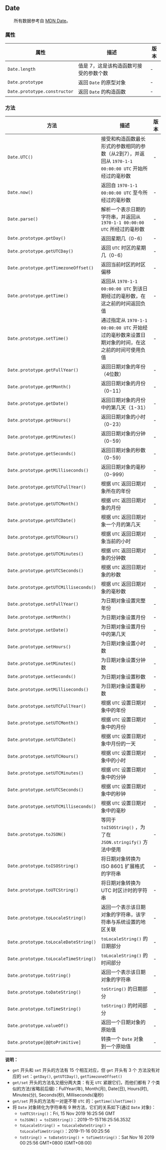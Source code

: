 ## Date

&emsp;&emsp;所有数据参考自 [MDN Date](https://developer.mozilla.org/zh-CN/docs/Web/JavaScript/Reference/Global_Objects/Date)。

### 属性

|属性|描述|版本|
|-|-|-|
|`Date.length`|值是 7，这是该构造函数可接受的参数个数|-|
|`Date.prototype`|返回 `Date` 的原型对象|-|
|`Date.prototype.constructor`|返回 `Date` 的构造函数|-|

### 方法

|方法|描述|版本|
|-|-|-|
|`Date.UTC()`|接受和构造函数最长形式的参数相同的参数（从2到7），并返回从 `1970-1-1 00:00:00 UTC` 开始所经过的毫秒数|-|
|`Date.now()`|返回自 `1970-1-1 00:00:00 UTC` 至今所经过的毫秒数|-|
|`Date.parse()`|解析一个表示日期的字符串，并返回从 `1970-1-1 00:00:00 UTC` 所经过的毫秒数|-|
|`Date.prototype.getDay()`|返回星期几（0-6）|-|
|`Date.prototype.getUTCDay()`|返回 `UTC` 时区的星期几（0-6）|-|
|`Date.prototype.getTimezoneOffset()`|返回当前时区的时区偏移|-|
|`Date.prototype.getTime()`|返回从 `1970-1-1 00:00:00 UTC` 到该日期经过的毫秒数，在这之前的时间返回负值|-|
|`Date.prototype.setTime()`|通过指定从 `1970-1-1 00:00:00 UTC` 开始经过的毫秒数来设置日期对象的时间，在这之前的时间可使用负值|-|
|`Date.prototype.getFullYear()`|返回日期对象的年份（4位数）|-|
|`Date.prototype.getMonth()`|返回日期对象的月份（0-11）|-|
|`Date.prototype.getDate()`|返回日期对象的月份中的第几天（1-31）|-|
|`Date.prototype.getHours()`|返回日期对象的小时（0-23）|-|
|`Date.prototype.getMinutes()`|返回日期对象的分钟（0-59）|-|
|`Date.prototype.getSeconds()`|返回日期对象的秒数（0-59）|-|
|`Date.prototype.getMilliseconds()`|返回日期对象的毫秒（0-999）|-|
|`Date.prototype.getUTCFullYear()`|根据 `UTC` 返回日期对象所在的年份|-|
|`Date.prototype.getUTCMonth()`|根据 `UTC` 返回日期对象的月份|-|
|`Date.prototype.getUTCDate()`|根据 `UTC` 返回日期对象一个月的第几天|-|
|`Date.prototype.getUTCHours()`|根据 `UTC` 返回日期对象当前的小时|-|
|`Date.prototype.getUTCMinutes()`|根据 `UTC` 返回日期对象的分钟数|-|
|`Date.prototype.getUTCSeconds()`|根据 `UTC` 返回日期对象的秒数|-|
|`Date.prototype.getUTCMilliseconds()`|根据 `UTC` 返回日期对象的毫秒数|-|
|`Date.prototype.setFullYear()`|为日期对象设置完整年份|-|
|`Date.prototype.setMonth()`|为日期对象设置月份|-|
|`Date.prototype.setDate()`|为日期对象设置月份中的第几天|-|
|`Date.prototype.setHours()`|为日期对象设置小时数|-|
|`Date.prototype.setMinutes()`|为日期对象设置分钟数|-|
|`Date.prototype.setSeconds()`|为日期对象设置秒数|-|
|`Date.prototype.setMilliseconds()`|为日期对象设置毫秒数|-|
|`Date.prototype.setUTCFullYear()`|根据 `UTC` 设置日期对象中的年份|-|
|`Date.prototype.setUTCMonth()`|根据 `UTC` 设置日期对象中的月份|-|
|`Date.prototype.setUTCDate()`|根据 `UTC` 设置日期对象中月份的一天|-|
|`Date.prototype.setUTCHours()`|根据 `UTC` 设置日期对象中的小时|-|
|`Date.prototype.setUTCMinutes()`|根据 `UTC` 设置日期对象中的分钟|-|
|`Date.prototype.setUTCSeconds()`|根据 `UTC` 设置日期对象中的秒钟|-|
|`Date.prototype.setUTCMilliseconds()`|根据 `UTC` 设置日期对象中的毫秒|-|
|`Date.prototype.toJSON()`|等同于 `toISOString()` ，为了在 `JSON.stringify()` 方法中使用|-|
|`Date.prototype.toISOString()`|将日期对象转换为 ISO 8601 扩展格式的字符串|-|
|`Date.prototype.toUTCString()`|将日期对象转换为 UTC 时区计时的字符串|-|
|`Date.prototype.toLocaleString()`|返回一个表示该日期对象的字符串，该字符串与系统设置的地区关联|-|
|`Date.prototype.toLocaleDateString()`|`toLocaleString()` 的日期部分|-|
|`Date.prototype.toLocaleTimeString()`|`toLocaleString()` 的时间部分|-|
|`Date.prototype.toString()`|返回一个表示该日期对象的字符串|-|
|`Date.prototype.toDateString()`|`toString()` 的日期部分|-|
|`Date.prototype.toTimeString()`|`toString()` 的时间部分|-|
|`Date.prototype.valueOf()`|返回一个日期对象的原始值|-|
|`Date.prototype[@@toPrimitive]`|转换一个 `Date` 对象到一个原始值|-|

**说明：**
+ `get` 开头和 `set` 开头的方法有 15 个相互对应，但 `get` 开头有 3 个 方法没有对应的 `set`：`getDay()`, `getUTCDay()`, `getTimezoneOffset()`
+ `get/set` 开头的方法名又细分两大类：有无 `UTC` 紧跟它们，而他们都有 7 个类似的方法(省略前后缀)：FullYear(年), Month(月), Date(日), Hours(时), Minutes(分), Seconds(秒), Milliseconds(毫秒)
+ `get/set` 开头的方法有一对是不带 `UTC` 的：`getTime()`/`setTime()`
+ 将 `Date` 对象转化为字符串有 9 种方法，它们的关系如下(通过 `Date` 对象)：
  + `toUTCString()`：Fri, 15 Nov 2019 16:25:56 GMT
  + `toJSON() = toISOString()`：2019-11-15T16:25:56.353Z
  + `toLocaleString() = toLocaleDateString() + toLocaleTimeString()`：2019-11-16 00:25:56
  + `toString() = toDateString() + toTimeString()`：Sat Nov 16 2019 00:25:56 GMT+0800 (GMT+08:00)




